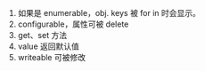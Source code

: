
1. 如果是 enumerable，obj. keys 被 for in 时会显示。
2. configurable，属性可被 delete
3. get、set 方法
4. value 返回默认值
5. writeable 可被修改
